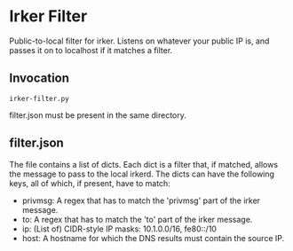 Irker Filter
============

Public-to-local filter for irker. Listens on whatever your public IP is, and passes it on to localhost if it matches a filter.

Invocation
----------
    irker-filter.py

filter.json must be present in the same directory.

filter.json
-----------

The file contains a list of dicts. Each dict is a filter that, if matched, allows the message to pass to the local irkerd. The dicts can have the following keys, all of which, if present, have to match:

* privmsg: A regex that has to match the 'privmsg' part of the irker message.
* to: A regex that has to match the 'to' part of the irker message.
* ip: (List of) CIDR-style IP masks: 10.1.0.0/16, fe80::/10
* host: A hostname for which the DNS results must contain the source IP.
